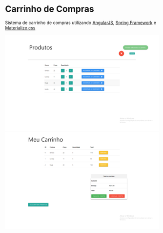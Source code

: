 # Carrinho de Compras
Sistema de carrinho de compras utilizando <a href='https://angular.io/'>AngularJS</a>, <a href='https://spring.io/'>Spring Framework</a> e <a href='https://materializecss.com/'>Materialize css</a>

![Alt text](home.png?raw=true "Optional Title")
![Alt text](carrinho.png?raw=true "Optional Title")

